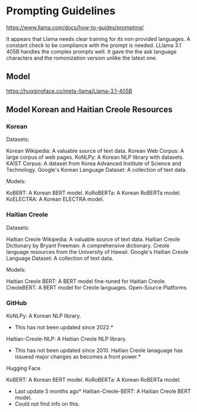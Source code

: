  # Prompting Guidelines

 https://www.llama.com/docs/how-to-guides/prompting/

 It appears that Llama needs clear training for its non provided languages. 
 A constant check to be compliance with the prompt is needed.
 LLlama 3.1 405B handles the complex prompts well. It gave the the ask language characters and the romonization version unlike the latest one.

 ## Model ##
 https://huggingface.co/meta-llama/Llama-3.1-405B

## Model Korean and Haitian Creole Resources ##

### Korean ###

Datasets:

Korean Wikipedia: A valuable source of text data.
Korean Web Corpus: A large corpus of web pages.
KoNLPy: A Korean NLP library with datasets.
KAIST Corpus: A dataset from Korea Advanced Institute of Science and Technology.
Google's Korean Language Dataset: A collection of text data.

Models:

KoBERT: A Korean BERT model.
KoRoBERTa: A Korean RoBERTa model.
KoELECTRA: A Korean ELECTRA model.

### Haitian Creole ###

Datasets:

Haitian Creole Wikipedia: A valuable source of text data.
Haitian Creole Dictionary by Bryant Freeman: A comprehensive dictionary.
Creole language resources from the University of Hawaii.
Google's Haitian Creole Language Dataset: A collection of text data.

Models:

Haitian Creole BERT: A BERT model fine-tuned for Haitian Creole.
CreoleBERT: A BERT model for Creole languages.
Open-Source Platforms

### GitHub ###

KoNLPy: A Korean NLP library.
* This has not been updated since 2022.*

Haitian-Creole-NLP: A Haitian Creole NLP library.

* This has not been updated since 2010. Haitian Creole lanaguage has issuesd major changes as becomes a front power.*

Hugging Face

KoBERT: A Korean BERT model.
KoRoBERTa: A Korean RoBERTa model.
 * Last update 5 months ago*
Haitian-Creole-BERT: A Haitian Creole BERT model.
* Could not find info on this.
